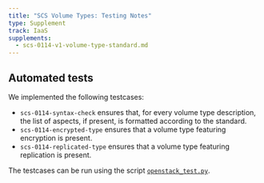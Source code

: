 ```yaml
---
title: "SCS Volume Types: Testing Notes"
type: Supplement
track: IaaS
supplements:
  - scs-0114-v1-volume-type-standard.md
---
```


## Automated tests

We implemented the following testcases:

- `scs-0114-syntax-check` ensures that, for every volume type description,
  the list of aspects, if present, is formatted according to the standard.
- `scs-0114-encrypted-type` ensures that a volume type featuring encryption is present.
- `scs-0114-replicated-type` ensures that a volume type featuring replication is present.

The testcases can be run using the script
[`openstack_test.py`](https://github.com/SovereignCloudStack/standards/blob/main/Tests/iaas/openstack_test.py).
